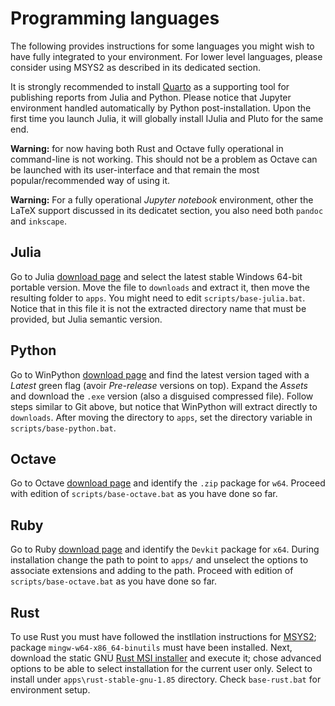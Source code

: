 # Programming languages

The following provides instructions for some languages you might wish to have fully integrated to your environment. For lower level languages, please consider using MSYS2 as described in its dedicated section.

It is strongly recommended to install [Quarto](https://quarto.org/docs/download/) as a supporting tool for publishing reports from Julia and Python. Please notice that Jupyter environment handled automatically by Python post-installation. Upon the first time you launch Julia, it will globally install IJulia and Pluto for the same end.

**Warning:** for now having both Rust and Octave fully operational in command-line is not working. This should not be a problem as Octave can be launched with its user-interface and that remain the most popular/recommended way of using it.

**Warning:** For a fully operational *Jupyter notebook* environment, other the LaTeX support discussed in its dedicatet section, you also need both `pandoc` and `inkscape`.

## Julia

Go to Julia [download page](https://julialang.org/downloads/) and select the latest stable Windows 64-bit portable version. Move the file to `downloads` and extract it, then move the resulting folder to `apps`. You might need to edit `scripts/base-julia.bat`. Notice that in this file it is not the extracted directory name that must be provided, but Julia semantic version.

## Python

Go to WinPython [download page](https://github.com/winpython/winpython/releases) and find the latest version taged with a *Latest* green flag (avoir *Pre-release* versions on top). Expand the *Assets* and download the `.exe` version (also a disguised compressed file). Follow steps similar to Git above, but notice that WinPython will extract directly to `downloads`. After moving the directory to `apps`, set the directory variable in `scripts/base-python.bat`.

## Octave

Go to Octave [download page](https://octave.org/download) and identify the `.zip` package for `w64`. Proceed with edition of `scripts/base-octave.bat` as you have done so far.

## Ruby

Go to Ruby [download page](https://rubyinstaller.org/downloads/) and identify the `Devkit` package for `x64`. During installation change the path to point to `apps/` and unselect the options to associate extensions and adding to the path. Proceed with edition of `scripts/base-octave.bat` as you have done so far.

## Rust

To use Rust you must have followed the instllation instructions for [MSYS2](setup-general.md); package `mingw-w64-x86_64-binutils` must have been installed. Next, download the static GNU [Rust MSI installer](https://static.rust-lang.org/dist/rust-1.85.1-x86_64-pc-windows-gnu.msi) and execute it; chose advanced options to be able to select installation for the current user only. Select to install under `apps\rust-stable-gnu-1.85` directory. Check `base-rust.bat` for environment setup.
